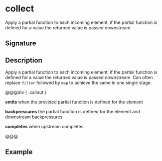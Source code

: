 # collect

Apply a partial function to each incoming element, if the partial function is defined for a value the returned
value is passed downstream.

## Signature

## Description

Apply a partial function to each incoming element, if the partial function is defined for a value the returned
value is passed downstream. Can often replace `filter` followed by `map` to achieve the same in one single stage.


@@@div { .callout }

**emits** when the provided partial function is defined for the element

**backpressures** the partial function is defined for the element and downstream backpressures

**completes** when upstream completes

@@@

## Example

